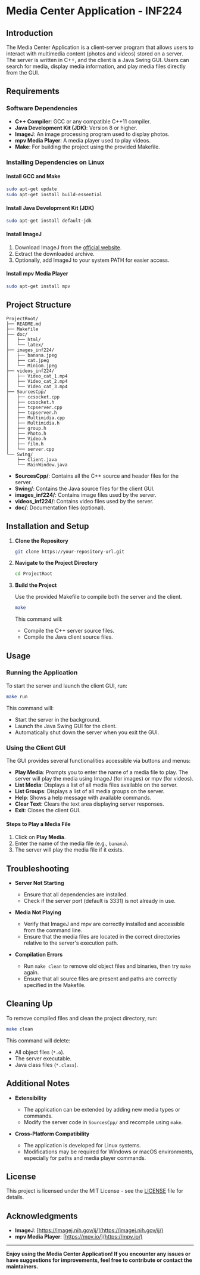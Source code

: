 # Media Center Application - INF224

## Introduction

The Media Center Application is a client-server program that allows users to interact with multimedia content (photos and videos) stored on a server. The server is written in C++, and the client is a Java Swing GUI. Users can search for media, display media information, and play media files directly from the GUI.

## Requirements

### Software Dependencies

- **C++ Compiler**: GCC or any compatible C++11 compiler.
- **Java Development Kit (JDK)**: Version 8 or higher.
- **ImageJ**: An image processing program used to display photos.
- **mpv Media Player**: A media player used to play videos.
- **Make**: For building the project using the provided Makefile.

### Installing Dependencies on Linux

#### Install GCC and Make

```bash
sudo apt-get update
sudo apt-get install build-essential
```

#### Install Java Development Kit (JDK)

```bash
sudo apt-get install default-jdk
```

#### Install ImageJ

1. Download ImageJ from the [official website](https://imagej.nih.gov/ij/download.html).
2. Extract the downloaded archive.
3. Optionally, add ImageJ to your system PATH for easier access.

#### Install mpv Media Player

```bash
sudo apt-get install mpv
```

## Project Structure

```
ProjectRoot/
├── README.md
├── Makefile
├── doc/
│   ├── html/
│   └── latex/
├── images_inf224/
│   ├── banana.jpeg
│   ├── cat.jpeg
│   └── Miniom.jpeg
├── videos_inf224/
│   ├── Video_cat_1.mp4
│   ├── Video_cat_2.mp4
│   └── Video_cat_3.mp4
├── SourcesCpp/
│   ├── ccsocket.cpp
│   ├── ccsocket.h
│   ├── tcpserver.cpp
│   ├── tcpserver.h
│   ├── Multimidia.cpp
│   ├── Multimidia.h
│   ├── group.h
│   ├── Photo.h
│   ├── Video.h
│   ├── film.h
│   └── server.cpp
└── Swing/
    ├── Client.java
    └── MainWindow.java
```

- **SourcesCpp/**: Contains all the C++ source and header files for the server.
- **Swing/**: Contains the Java source files for the client GUI.
- **images_inf224/**: Contains image files used by the server.
- **videos_inf224/**: Contains video files used by the server.
- **doc/**: Documentation files (optional).

## Installation and Setup

1. **Clone the Repository**

   ```bash
   git clone https://your-repository-url.git
   ```

2. **Navigate to the Project Directory**

   ```bash
   cd ProjectRoot
   ```

3. **Build the Project**

   Use the provided Makefile to compile both the server and the client.

   ```bash
   make
   ```

   This command will:

   - Compile the C++ server source files.
   - Compile the Java client source files.

## Usage

### Running the Application

To start the server and launch the client GUI, run:

```bash
make run
```

This command will:

- Start the server in the background.
- Launch the Java Swing GUI for the client.
- Automatically shut down the server when you exit the GUI.

### Using the Client GUI

The GUI provides several functionalities accessible via buttons and menus:

- **Play Media**: Prompts you to enter the name of a media file to play. The server will play the media using ImageJ (for images) or mpv (for videos).
- **List Media**: Displays a list of all media files available on the server.
- **List Groups**: Displays a list of all media groups on the server.
- **Help**: Shows a help message with available commands.
- **Clear Text**: Clears the text area displaying server responses.
- **Exit**: Closes the client GUI.

#### Steps to Play a Media File

1. Click on **Play Media**.
2. Enter the name of the media file (e.g., `banana`).
3. The server will play the media file if it exists.

## Troubleshooting

- **Server Not Starting**

  - Ensure that all dependencies are installed.
  - Check if the server port (default is 3331) is not already in use.

- **Media Not Playing**

  - Verify that ImageJ and mpv are correctly installed and accessible from the command line.
  - Ensure that the media files are located in the correct directories relative to the server's execution path.

- **Compilation Errors**

  - Run `make clean` to remove old object files and binaries, then try `make` again.
  - Ensure that all source files are present and paths are correctly specified in the Makefile.

## Cleaning Up

To remove compiled files and clean the project directory, run:

```bash
make clean
```

This command will delete:

- All object files (`*.o`).
- The server executable.
- Java class files (`*.class`).

## Additional Notes

- **Extensibility**

  - The application can be extended by adding new media types or commands.
  - Modify the server code in `SourcesCpp/` and recompile using `make`.

- **Cross-Platform Compatibility**

  - The application is developed for Linux systems.
  - Modifications may be required for Windows or macOS environments, especially for paths and media player commands.

## License

This project is licensed under the MIT License - see the [LICENSE](LICENSE) file for details.

## Acknowledgments

- **ImageJ**: [https://imagej.nih.gov/ij/](https://imagej.nih.gov/ij/)
- **mpv Media Player**: [https://mpv.io/](https://mpv.io/)

---

**Enjoy using the Media Center Application! If you encounter any issues or have suggestions for improvements, feel free to contribute or contact the maintainers.**
